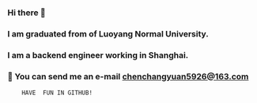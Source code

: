 ### Hi there 👋
### I am graduated from of Luoyang Normal University.
### I am a backend engineer working in Shanghai.
### :email: You can send me an e-mail chenchangyuan5926@163.com
		HAVE  FUN IN GITHUB!



<!--
**cutety/cutety** is a ✨ _special_ ✨ repository because its `README.md` (this file) appears on your GitHub profile.

